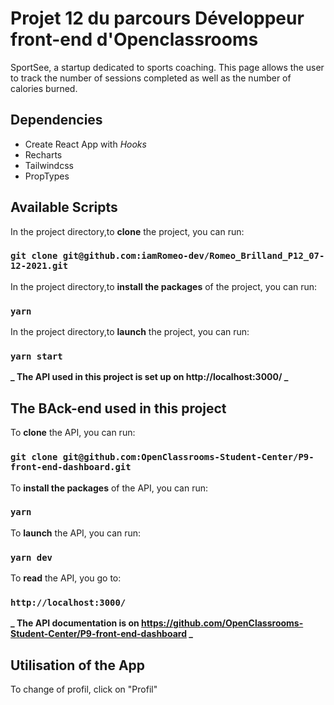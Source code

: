 # Projet 12 du parcours Développeur front-end d'Openclassrooms

SportSee, a startup dedicated to sports coaching. This page allows the user to track the number of sessions completed as well as the number of calories burned.

## Dependencies

- Create React App with _Hooks_
- Recharts
- Tailwindcss
- PropTypes

## Available Scripts

In the project directory,to **clone** the project, you can run:

### `git clone git@github.com:iamRomeo-dev/Romeo_Brilland_P12_07-12-2021.git`

In the project directory,to **install the packages** of the project, you can run:

### `yarn`

In the project directory,to **launch** the project, you can run:

### `yarn start`

**_ The API used in this project is set up on http://localhost:3000/ _**

## The BAck-end used in this project

To **clone** the API, you can run:

### `git clone git@github.com:OpenClassrooms-Student-Center/P9-front-end-dashboard.git`

To **install the packages** of the API, you can run:

### `yarn`

To **launch** the API, you can run:

### `yarn dev`

To **read** the API, you go to:

### `http://localhost:3000/`

**_ The API documentation is on https://github.com/OpenClassrooms-Student-Center/P9-front-end-dashboard _**

## Utilisation of the App

To change of profil, click on "Profil"
